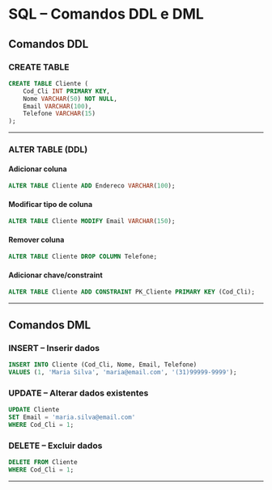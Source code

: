 # SQL – Comandos DDL e DML

## Comandos DDL

### CREATE TABLE

```sql
CREATE TABLE Cliente (
    Cod_Cli INT PRIMARY KEY,
    Nome VARCHAR(50) NOT NULL,
    Email VARCHAR(100),
    Telefone VARCHAR(15)
);
```
---

### ALTER TABLE (DDL)

#### Adicionar coluna

```sql
ALTER TABLE Cliente ADD Endereco VARCHAR(100);
```

#### Modificar tipo de coluna

```sql
ALTER TABLE Cliente MODIFY Email VARCHAR(150);
```

#### Remover coluna

```sql
ALTER TABLE Cliente DROP COLUMN Telefone;
```

#### Adicionar chave/constraint

```sql
ALTER TABLE Cliente ADD CONSTRAINT PK_Cliente PRIMARY KEY (Cod_Cli);
```

---

## Comandos DML

### INSERT – Inserir dados

```sql
INSERT INTO Cliente (Cod_Cli, Nome, Email, Telefone)
VALUES (1, 'Maria Silva', 'maria@email.com', '(31)99999-9999');
```

### UPDATE – Alterar dados existentes

```sql
UPDATE Cliente
SET Email = 'maria.silva@email.com'
WHERE Cod_Cli = 1;
```

### DELETE – Excluir dados

```sql
DELETE FROM Cliente
WHERE Cod_Cli = 1;
```

--- 
